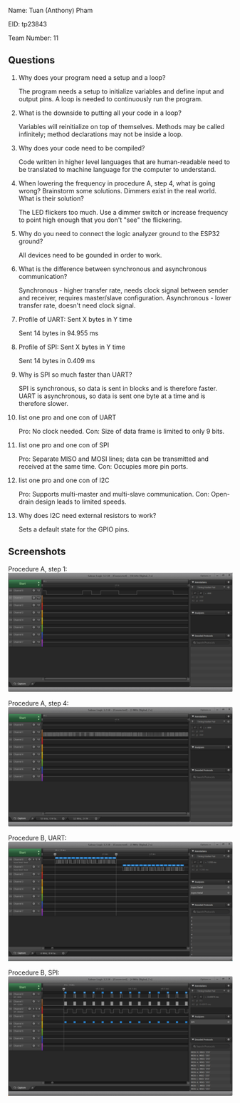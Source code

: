 Name: Tuan (Anthony) Pham

EID: tp23843

Team Number: 11

## Questions

1. Why does your program need a setup and a loop?
	
    The program needs a setup to initialize variables and define input and output pins. A loop is needed to continuously run the program.

2. What is the downside to putting all your code in a loop?

    Variables will reinitialize on top of themselves. Methods may be called infinitely; method declarations may not be inside a loop.

3. Why does your code need to be compiled?

    Code written in higher level languages that are human-readable need to be translated to machine language for the computer to understand.

4. When lowering the frequency in procedure A, step 4, what is going wrong? Brainstorm some solutions. Dimmers exist in the real world. What is their solution?

    The LED flickers too much. Use a dimmer switch or increase frequency to point high enough that you don't "see" the flickering.

5. Why do you need to connect the logic analyzer ground to the ESP32 ground?

    All devices need to be gounded in order to work.

6. What is the difference between synchronous and asynchronous communication?

    Synchronous - higher transfer rate, needs clock signal between sender and receiver, requires master/slave configuration.
    Asynchronous - lower transfer rate, doesn't need clock signal. 

7. Profile of UART: Sent X bytes in Y time 

    Sent 14 bytes in 94.955 ms

8. Profile of SPI: Sent X bytes in Y time

    Sent 14 bytes in 0.409 ms

9. Why is SPI so much faster than UART?

    SPI is synchronous, so data is sent in blocks and is therefore faster. UART is asynchronous, so data is sent one byte at a time and is therefore slower.

10. list one pro and one con of UART

    Pro: No clock needed. Con: Size of data frame is limited to only 9 bits.

11. list one pro and one con of SPI

    Pro: Separate MISO and MOSI lines; data can be transmitted and received at the same time. Con: Occupies more pin ports.

12. list one pro and one con of I2C

    Pro: Supports multi-master and multi-slave communication. Con: Open-drain design leads to limited speeds.

13. Why does I2C need external resistors to work?

    Sets a default state for the GPIO pins.

## Screenshots

Procedure A, step 1:
![Put path to your image here ->](img/A_sequence.PNG)

Procedure A, step 4:
![Put path to your image here ->](img/A_dimmer.PNG)

Procedure B, UART:
![Put path to your image here ->](img/B_UART.PNG)

Procedure B, SPI:
![Put path to your image here ->](img/B_SPI.PNG)
